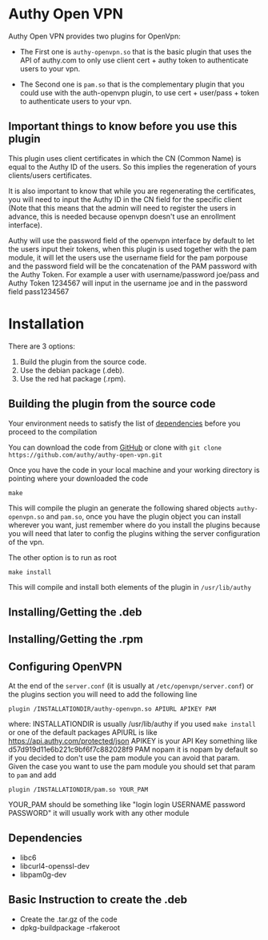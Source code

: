 # Authy Open VPN

 Authy Open VPN provides two plugins for OpenVpn:
 
 * The First one is `authy-openvpn.so` that is the basic plugin that
   uses the API of authy.com to only use client cert + authy token to
   authenticate users to your vpn.
   
 * The Second one is `pam.so` that is the complementary plugin that
   you could use with the auth-openvpn plugin, to use cert +
   user/pass + token to authenticate users to your vpn.
   
## Important things to know before you use this plugin

This plugin uses client certificates in which the CN (Common Name) is
equal to the Authy ID of the users. So this implies the regeneration
of yours clients/users certificates.

It is also important to know that while you are regenerating the
certificates, you will need to input the Authy ID in the CN field for
the specific client (Note that this means that the admin will need to
register the users in advance, this is needed because openvpn doesn't
use an enrollment interface).

Authy will use the password field of the openvpn interface by default
to let the users input their tokens, when this plugin is used together
with the pam module, it will let the users use the username field for
the pam porpouse and the password field will be the concatenation of
the PAM password with the Authy Token. For example a user with
username/password joe/pass and Authy Token 1234567 will input in the
username joe and in the password field pass1234567

# Installation

There are 3 options:

1.  Build the plugin from the source code.
2.  Use the debian package (.deb).
3.  Use the red hat package (.rpm).

## Building the plugin from the source code

Your environment needs to satisfy the list of
[dependencies](#dependencies) before you proceed to the compilation

You can download the code from
[GitHub](https://github.com/authy/authy-open-vpn/archive/master.zip)
or clone with `git clone https://github.com/authy/authy-open-vpn.git`

Once you have the code in your local machine and your working
directory is pointing where your downloaded the code

	make

This will compile the plugin an generate the following shared objects
`authy-openvpn.so` and `pam.so`, once you have the plugin object you
can install wherever you want, just remember where do you install the
plugins because you will need that later to config the plugins withing
the server configuration of the vpn.

The other option is to run as root

	make install

This will compile and install both elements of the plugin in
`/usr/lib/authy`

## Installing/Getting the .deb

## Installing/Getting the .rpm

## Configuring OpenVPN

At the end of the `server.conf` (it is usually at
`/etc/openvpn/server.conf`) or the plugins section you will need to
add the following line

	plugin /INSTALLATIONDIR/authy-openvpn.so APIURL APIKEY PAM

where:
INSTALLATIONDIR is usually /usr/lib/authy if you used `make install`
or one of the default packages
APIURL is like https://api.authy.com/protected/json
APIKEY is your API Key something like d57d919d11e6b221c9bf6f7c882028f9
PAM nopam
it is nopam by default so if you decided to don't use the pam module
you can avoid that param. Given the case you want to use the pam
module you should set that param to `pam` and add

	plugin /INSTALLATIONDIR/pam.so YOUR_PAM

YOUR_PAM should be something like "login login USERNAME password
PASSWORD" it will usually work with any other module

## Dependencies

* libc6
* libcurl4-openssl-dev
* libpam0g-dev

## Basic Instruction to create the .deb

* Create the .tar.gz of the code
* dpkg-buildpackage -rfakeroot
